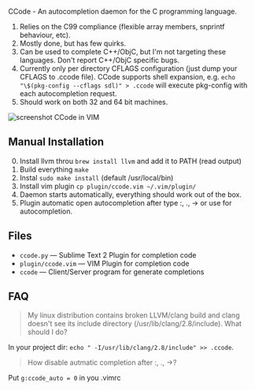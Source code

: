 CCode - An autocompletion daemon for the C programming language.


1. Relies on the C99 compliance (flexible array members, snprintf behaviour, etc).
2. Mostly done, but has few quirks.
3. Can be used to complete C++/ObjC, but I'm not targeting these languages. Don't report C++/ObjC specific bugs.
4. Currently only per directory CFLAGS configuration (just dump your CFLAGS to .ccode file). CCode supports shell expansion, e.g. `echo "\$(pkg-config --cflags sdl)" > .ccode` will execute pkg-config with each autocompletion request.
5. Should work on both 32 and 64 bit machines.

![screenshot CCode in VIM](http://pic4net.com/di-N55HM1.png)


Manual Installation
-------------------
0. Install llvm throu `brew install llvm` and add it to PATH (read output)
1. Build everything `make`
2. Instal `sudo make install` (default /usr/local/bin)
3. Install vim plugin `cp plugin/ccode.vim ~/.vim/plugin/`
4. Daemon starts automatically, everything should work out of the box.
5. Plugin automatic open autocompletion after type <kdb>:</kdb>, <kdb>.</kdb>, <kdb>-></kdb> or use <C-x><C-o> for autocompletion.


Files
-----
 - `ccode.py` — Sublime Text 2 Plugin for completion code
 - `plugin/ccode.vim` — VIM Plugin for completion code
 - `ccode` — Client/Server program for generate completions


FAQ
---
> My linux distribution contains broken LLVM/clang build and clang doesn't see its include directory (/usr/lib/clang/2.8/include). What should I do?

In your project dir: `echo " -I/usr/lib/clang/2.8/include" >> .ccode`.

> How disable autmatic completion after <kdb>:</kdb>, <kdb>.</kdb>, <kdb>-></kdb>?

Put `g:ccode_auto = 0` in you .vimrc
